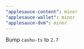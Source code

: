 ```yaml
---
"applesauce-content": minor
"applesauce-wallet": minor
"applesauce-dvm": minor
---
```


Bump `cashu-ts` to `2.7`
